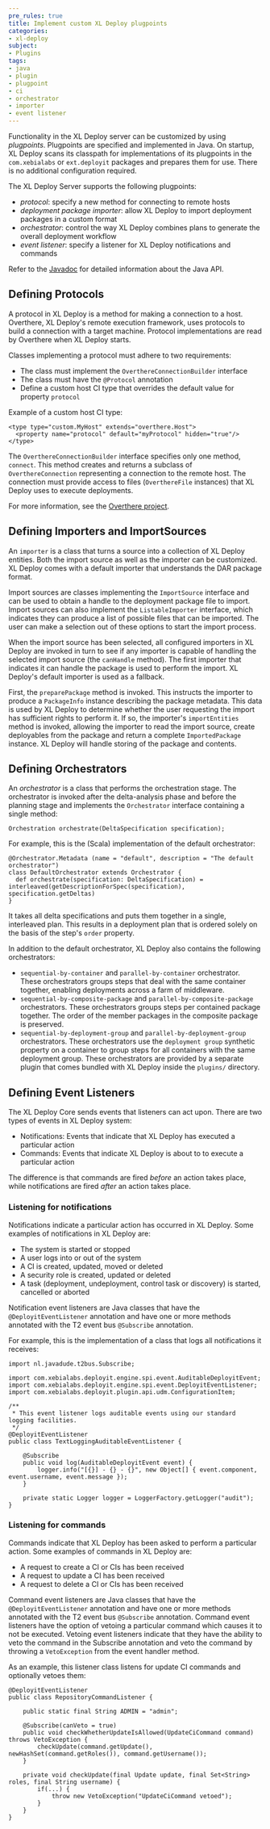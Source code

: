 ```yaml
---
pre_rules: true
title: Implement custom XL Deploy plugpoints
categories:
- xl-deploy
subject:
- Plugins
tags:
- java
- plugin
- plugpoint
- ci
- orchestrator
- importer
- event listener
---
```


Functionality in the XL Deploy server can be customized by using _plugpoints_. Plugpoints are specified and implemented in Java. On startup, XL Deploy scans its classpath for implementations of its plugpoints in the `com.xebialabs` or `ext.deployit` packages and prepares them for use. There is no additional configuration required.

The XL Deploy Server supports the following plugpoints:

* _protocol_: specify a new method for connecting to remote hosts
* _deployment package importer_: allow XL Deploy to import deployment packages in a custom format
* _orchestrator_: control the way XL Deploy combines plans to generate the overall deployment workflow
* _event listener_: specify a listener for XL Deploy notifications and commands

Refer to the [Javadoc](https://docs.xebialabs.com/xl-deploy/latest/javadoc/udm-plugin-api/) for detailed information about the Java API.

## Defining Protocols

A protocol in XL Deploy is a method for making a connection to a host. Overthere, XL Deploy's remote execution framework, uses protocols to build a connection with a target machine. Protocol implementations are read by Overthere when XL Deploy starts.

Classes implementing a protocol must adhere to two requirements:

* The class must implement the `OverthereConnectionBuilder` interface
* The class must have the `@Protocol` annotation
* Define a custom host CI type that overrides the default value for property `protocol`

Example of a custom host CI type:

    <type type="custom.MyHost" extends="overthere.Host">
      <property name="protocol" default="myProtocol" hidden="true"/>
    </type>


The `OverthereConnectionBuilder` interface specifies only one method, `connect`. This method creates and returns a subclass of `OverthereConnection` representing a connection to the remote host. The connection must provide access to files (`OverthereFile` instances) that XL Deploy uses to execute deployments.

For more information, see the [Overthere project](http://github.com/xebialabs/overthere).

## Defining Importers and ImportSources

An `importer` is a class that turns a source into a collection of XL Deploy entities. Both the import source as well as the importer can be customized. XL Deploy comes with a default importer that understands the DAR package format.

Import sources are classes implementing the `ImportSource` interface and can be used to obtain a handle to the deployment package file to import. Import sources can also implement the `ListableImporter` interface, which indicates they can produce a list of possible files that can be imported. The user can make a selection out of these options to start the import process.

When the import source has been selected, all configured importers in XL Deploy are invoked in turn to see if any importer is capable of handling the selected import source (the `canHandle` method). The first importer that indicates it can handle the package is used to perform the import. XL Deploy's default importer is used as a fallback.

First, the `preparePackage` method is invoked. This instructs the importer to produce a `PackageInfo` instance describing the package metadata. This data is used by XL Deploy to determine whether the user requesting the import has sufficient rights to perform it. If so, the importer's `importEntities` method is invoked, allowing the importer to read the import source, create deployables from the package and return a complete `ImportedPackage` instance. XL Deploy will handle storing of the package and contents.

## Defining Orchestrators

An _orchestrator_ is a class that performs the orchestration stage. The orchestrator is invoked after the delta-analysis phase and before the planning stage and implements the `Orchestrator` interface containing a single method:

    Orchestration orchestrate(DeltaSpecification specification);

For example, this is the (Scala) implementation of the default orchestrator:

    @Orchestrator.Metadata (name = "default", description = "The default orchestrator")
    class DefaultOrchestrator extends Orchestrator {
      def orchestrate(specification: DeltaSpecification) = interleaved(getDescriptionForSpec(specification), specification.getDeltas)
    }

It takes all delta specifications and puts them together in a single, interleaved plan. This results in a deployment plan that is ordered solely on the basis of the step's `order` property.

In addition to the default orchestrator, XL Deploy also contains the following orchestrators:

* `sequential-by-container` and `parallel-by-container` orchestrator. These orchestrators groups steps that deal with the same container together, enabling deployments across a farm of middleware.
* `sequential-by-composite-package` and `parallel-by-composite-package` orchestrators. These orchestrators groups steps per contained package together. The order of the member packages in the composite package is preserved.
* `sequential-by-deployment-group` and `parallel-by-deployment-group` orchestrators. These orchestrators use the `deployment group` synthetic property on a container to group steps for all containers with the same deployment group. These orchestrators are provided by a separate plugin that comes bundled with XL Deploy inside the `plugins/` directory.

## Defining Event Listeners

The XL Deploy Core sends events that listeners can act upon. There are two types of events in XL Deploy system:

* Notifications: Events that indicate that XL Deploy has executed a particular action
* Commands: Events that indicate XL Deploy is about to to execute a particular action

The difference is that commands are fired *before* an action takes place, while notifications are fired *after* an action takes place.

### Listening for notifications

Notifications indicate a particular action has occurred in XL Deploy. Some examples of notifications in XL Deploy are:

* The system is started or stopped
* A user logs into or out of the system
* A CI is created, updated, moved or deleted
* A security role is created, updated or deleted
* A task (deployment, undeployment, control task or discovery) is started, cancelled or aborted

Notification event listeners are Java classes that have the `@DeployitEventListener` annotation and have one or more methods annotated with the T2 event bus `@Subscribe` annotation.

For example, this is the implementation of a class that logs all notifications it receives:

    import nl.javadude.t2bus.Subscribe;

    import com.xebialabs.deployit.engine.spi.event.AuditableDeployitEvent;
    import com.xebialabs.deployit.engine.spi.event.DeployitEventListener;
    import com.xebialabs.deployit.plugin.api.udm.ConfigurationItem;

    /**
     * This event listener logs auditable events using our standard logging facilities.
     */
    @DeployitEventListener
    public class TextLoggingAuditableEventListener {

        @Subscribe
        public void log(AuditableDeployitEvent event) {
            logger.info("[{}] - {} - {}", new Object[] { event.component, event.username, event.message });
        }

        private static Logger logger = LoggerFactory.getLogger("audit");
    }

### Listening for commands

Commands indicate that XL Deploy has been asked to perform a particular action. Some examples of commands in XL Deploy are:

* A request to create a CI or CIs has been received
* A request to update a CI has been received
* A request to delete a CI or CIs has been received

Command event listeners are Java classes that have the `@DeployitEventListener` annotation and have one or more methods annotated with the T2 event bus `@Subscribe` annotation. Command event listeners have the option of vetoing a particular command which causes it to not be executed. Vetoing event listeners indicate that they have the ability to veto the command in the Subscribe annotation and veto the command by throwing a `VetoException`  from the event handler method.

As an example, this listener class listens for update CI commands and optionally vetoes them:

    @DeployitEventListener
    public class RepositoryCommandListener {

        public static final String ADMIN = "admin";

        @Subscribe(canVeto = true)
        public void checkWhetherUpdateIsAllowed(UpdateCiCommand command) throws VetoException {
            checkUpdate(command.getUpdate(), newHashSet(command.getRoles()), command.getUsername());
        }

        private void checkUpdate(final Update update, final Set<String> roles, final String username) {
            if(...) {
                throw new VetoException("UpdateCiCommand vetoed");
            }
        }
    }
